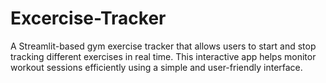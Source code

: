 # Excercise-Tracker
A Streamlit-based gym exercise tracker that allows users to start and stop tracking different exercises in real time. This interactive app helps monitor workout sessions efficiently using a simple and user-friendly interface.

